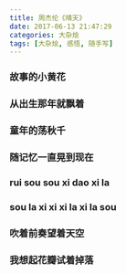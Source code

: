 ```yaml
---
title: 周杰伦《晴天》
date: 2017-06-13 21:47:29
categories: 大杂烩
tags: [大杂烩, 感悟, 随手写]
---
```




### 故事的小黄花
### 从出生那年就飘着
### 童年的荡秋千
### 随记忆一直晃到现在
### rui sou sou xi dao xi la
### sou la xi xi xi la xi la sou
### 吹着前奏望着天空
### 我想起花瓣试着掉落


